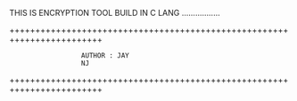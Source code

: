 THIS IS ENCRYPTION TOOL BUILD IN C LANG .................

++++++++++++++++++++++++++++++++++++++++++++++++++++++++++++++++++++++++

                      AUTHOR : JAY
                      NJ
++++++++++++++++++++++++++++++++++++++++++++++++++++++++++++++++++++++++
